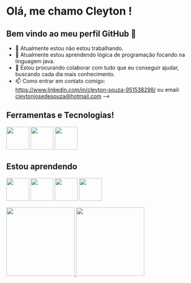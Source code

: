 # Olá, me chamo Cleyton ! 
## Bem vindo ao meu perfil GitHub 👋


- 🔭 Atualmente estou não estou trabalhando.
- 🌱 Atualmente estou aprendendo lógica de programação focando na linguagem java.
- 👯 Estou procurando colaborar com tudo que eu conseguir ajudar, buscando cada dia mais conhecimento.
- 📫 Como entrar em contato comigo: https://www.linkedin.com/in/cleyton-souza-951538298/  ou  email: cleytonjosedesouza@hotmail.com
-->

## Ferramentas e Tecnologias!

  <img src="https://cdn.jsdelivr.net/gh/devicons/devicon/icons/visualstudio/visualstudio-plain.svg" width="60" height="60"/>   <img src="https://cdn.jsdelivr.net/gh/devicons/devicon/icons/github/github-original.svg" width="60" height="60"/>  <img src="https://cdn.jsdelivr.net/gh/devicons/devicon/icons/git/git-original.svg" width="60" height="60"/>

  ## Estou aprendendo

  <img src="https://cdn.jsdelivr.net/gh/devicons/devicon/icons/java/java-original.svg" width="60" height="60"/>   <img src="https://cdn.jsdelivr.net/gh/devicons/devicon/icons/javascript/javascript-original.svg" width="60" height="60"/>  <img src="https://cdn.jsdelivr.net/gh/devicons/devicon/icons/html5/html5-original.svg" width="60" height="60"/>  <img src="https://cdn.jsdelivr.net/gh/devicons/devicon/icons/css3/css3-original.svg" width="60" height="60"/>

  <div>
<a href="https://github.com/CleytonJDSouza">
<img loading="lazy" height="180em" src="https://github-readme-stats.vercel.app/api/top-langs/?username=CleytonJDSouza&layout=compact&langs_count=7&theme=dracula"/>
<img loading="lazy" height="180em" src="https://github-readme-stats.vercel.app/api?username=CleytonJDSouza&show_icons=true&theme=dracula&include_all_commits=true&count_private=true"/>
</div>
          

